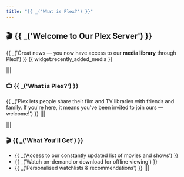 ```yaml
---
title: "{{ _('What is Plex?') }}"
---
```


## 🎬 {{ _('Welcome to Our Plex Server') }}

{{ _('Great news — you now have access to our **media library** through Plex!') }}
{{ widget:recently_added_media }}

|||
### 📺 {{ _('What is Plex?') }}

{{ _('Plex lets people share their film and TV libraries with friends and family. If you\'re here, it means you\'ve been invited to join ours — welcome!') }}
|||

|||
### 🎬 {{ _('What You\'ll Get') }}
- {{ _('Access to our constantly updated list of movies and shows') }}
- {{ _('Watch on-demand or download for offline viewing') }}
- {{ _('Personalised watchlists & recommendations') }}
|||
